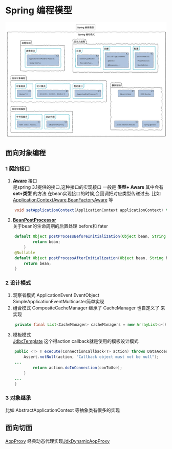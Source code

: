 # Spring 编程模型
![图片](../doc/pics/Spring%20Programming%20Module.png)
## 面向对象编程
### 1 **契约接口**
 1. [**Aware**](https://github.com/spring-projects/spring-framework/blob/main/spring-beans/src/main/java/org/springframework/beans/factory/Aware.java) 接口  
 是spring 3.1提供的接口,这种接口的实现接口 一般是  **类型+ Aware**  其中会有**set+类型** 的方法 在bean实现接口的时候,会回调把对应类型传递过去. 
比如 [ApplicationContextAware](https://github.com/spring-projects/spring-framework/blob/main/spring-context/src/main/java/org/springframework/context/ApplicationContextAware.java),[BeanFactoryAware](https://github.com/spring-projects/spring-framework/blob/main/spring-beans/src/main/java/org/springframework/beans/factory/BeanFactoryAware.java) 等
```java 
    void setApplicationContext(ApplicationContext applicationContext) throws BeansException;
```
2. [**BeanPostProcessor**](https://github.com/spring-projects/spring-framework/blob/main/spring-beans/src/main/java/org/springframework/beans/factory/config/BeanPostProcessor.java)  
   关于bean的生命周期的后置处理 before和 fater
```java
    default Object postProcessBeforeInitialization(Object bean, String beanName) throws BeansException {
            return bean;
        }
	@Nullable
	default Object postProcessAfterInitialization(Object bean, String beanName) throws BeansException {
		return bean;
	}
```
### 2 **设计模式**
1. 观察者模式
    ApplicationEvent  EventObject SimpleApplicationEventMulticaster简单实现
2. 组合模式
   CompositeCacheManager  继承了 CacheManager 也自定义了 来实现
   ``` java
   	private final List<CacheManager> cacheManagers = new ArrayList<>();
   ```
3. 模板模式  
   [JdbcTemplate](https://github.com/spring-projects/spring-framework/blob/main/spring-jdbc/src/main/java/org/springframework/jdbc/core/JdbcTemplate.java) 这个得action callback就是使用的模板设计模式
```java
    public <T> T execute(ConnectionCallback<T> action) throws DataAccessException {
		Assert.notNull(action, "Callback object must not be null");
    ...
			return action.doInConnection(conToUse);
		}
	...
	}
```

### 3 **对象继承**
  比如 AbstractApplicationContext 等抽象类有很多的实现

## **面向切面**
 [AopProxy](https://github.com/spring-projects/spring-framework/blob/main/spring-aop/src/main/java/org/springframework/aop/framework/AopProxy.java)
经典动态代理实现[JdkDynamicAopProxy](https://github.com/spring-projects/spring-framework/blob/main/spring-aop/src/main/java/org/springframework/aop/framework/JdkDynamicAopProxy.java)
